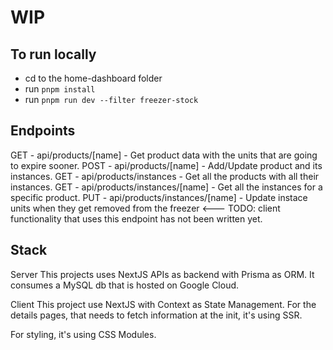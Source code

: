 # WIP

## To run locally
- cd to the home-dashboard folder
- run `pnpm install`
- run `pnpm run dev --filter freezer-stock`

## Endpoints

GET - api/products/[name] - Get product data with the units that are going to expire sooner.
POST - api/products/[name] - Add/Update product and its instances.
GET - api/products/instances - Get all the products with all their instances.
GET - api/products/instances/[name] - Get all the instances for a specific product.
PUT - api/products/instances/[name] - Update instace units when they get removed from the freezer <--- TODO: client functionality that uses this endpoint has not been written yet.

## Stack
Server
This projects uses NextJS APIs as backend with Prisma as ORM.
It consumes a MySQL db that is hosted on Google Cloud.

Client
This project use NextJS with Context as State Management. 
For the details pages, that needs to fetch information at the init, it's using SSR.

For styling, it's using CSS Modules.


